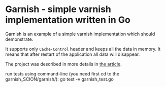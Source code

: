 Garnish - simple varnish implementation written in Go
===

Garnish is an example of a simple varnish implementation which should demonstrate.

It supports only `Cache-Control` header and keeps all the data in memory. It means that after restart of the application all data will disappear.

The project was described in more details in [the article](https://developer20.com/garnish-simple-varnish-in-go/).

run tests using command-line (you need first cd to the garnish_SCION/garnish/): go test -v garnish_test.go
